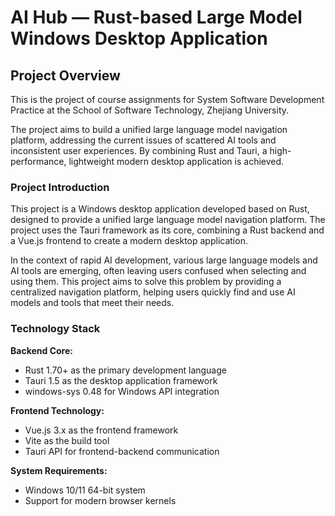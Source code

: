 # AI Hub — Rust-based Large Model Windows Desktop Application

## Project Overview

This is the project of course assignments for System Software Development Practice at the School of Software Technology, Zhejiang University. 

The project aims to build a unified large language model navigation platform, addressing the current issues of scattered AI tools and inconsistent user experiences. By combining Rust and Tauri, a high-performance, lightweight modern desktop application is achieved.

### Project Introduction

This project is a Windows desktop application developed based on Rust, designed to provide a unified large language model navigation platform. The project uses the Tauri framework as its core, combining a Rust backend and a Vue.js frontend to create a modern desktop application.

In the context of rapid AI development, various large language models and AI tools are emerging, often leaving users confused when selecting and using them. This project aims to solve this problem by providing a centralized navigation platform, helping users quickly find and use AI models and tools that meet their needs.

### Technology Stack

**Backend Core:**  

- Rust 1.70+ as the primary development language  
- Tauri 1.5 as the desktop application framework  
- windows-sys 0.48 for Windows API integration  

**Frontend Technology:**  
- Vue.js 3.x as the frontend framework  
- Vite as the build tool  
- Tauri API for frontend-backend communication  

**System Requirements:**  

- Windows 10/11 64-bit system  
- Support for modern browser kernels  
